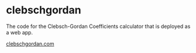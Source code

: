 # clebschgordan
The code for the Clebsch-Gordan Coefficients calculator that is deployed as a web app.

[clebschgordan.com](https://clebschgordan.com/)
